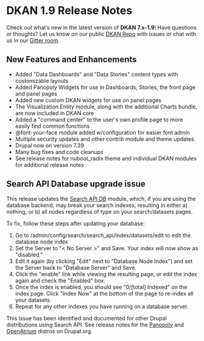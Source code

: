 # DKAN 1.9 Release Notes

Check out what’s new in the latest version of **DKAN 7.x-1.9**! Have questions or thoughts? Let us know on our public [DKAN Repo](https://github.com/NuCivic/dkan) with issues or chat with us in our [Gitter room](https://gitter.im/NuCivic/dkan?utm_source=badge&utm_medium=badge&utm_campaign=pr-badge&utm_content=badge). 

## New Features and Enhancements
- Added "Data Dashboards" and "Data Stories" content types with customizable layouts
- Added Panopoly Widgets for use in Dashboards, Stories, the front page and panel pages
- Added new custom DKAN widgets for use on panel pages
- The Visualization Entity module, along with the additional Charts bundle, are now included in DKAN core
- Added a "command center" to the user's own profile page to more easily find common functions
- @font-your-face module added w/configuration for easier font admin
- Multiple security updates and other contrib module and theme updates.
- Drupal now on version 7.39. 
- Many bug fixes and code cleanups
- See release notes for nuboot_radix theme and individual DKAN modules for additional release notes

## Search API Database upgrade issue

This release updates the [Search API DB](https://www.drupal.org/project/search_api_db) module, which, if you are using the database backend, may break your search indexes, resulting in either a) nothing, or b) all nodes regardless of type on your search/datasets
pages.

To fix, follow these steps after updating your database:
1. Go to /admin/config/search/search_api/index/datasets/edit to edit the database node index
2. Set the Server to "< No Server >" and Save. Your index will now show as "disabled."
3. Edit it again (by clicking "Edit" next to "Database Node Index") and set the Server back to "Database Server" and Save.
4. Click the "enable" link while viewing the resulting page, or edit the index again and check the "Enabled" box.
5. Once the index is enabled, you should see "0/[total] Indexed" on the index page. Click "Index Now" at the bottom of the page to re-index all your datasets.
6. Repeat for any other indexes you have running on a database server.

This issue has been identified and documented for other Drupal distributions using Search API. See release notes for the [Panopoly](https://www.drupal.org/node/2425263) and [OpenAtrium](https://www.drupal.org/node/2443025) distros on Drupal.org.

